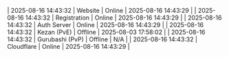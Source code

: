 | 2025-08-16 14:43:32 | Website | Online | 2025-08-16 14:43:29 |
| 2025-08-16 14:43:32 | Registration | Online | 2025-08-16 14:43:29 |
| 2025-08-16 14:43:32 | Auth Server | Online | 2025-08-16 14:43:29 |
| 2025-08-16 14:43:32 | Kezan (PvE) | Offline | 2025-08-03 17:58:02 |
| 2025-08-16 14:43:32 | Gurubashi (PvP) | Offline | N/A |
| 2025-08-16 14:43:32 | Cloudflare | Online | 2025-08-16 14:43:29 |
